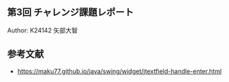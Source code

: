 第3回 チャレンジ課題レポート
----

Author: K24142 矢部大智

## 参考文献

- https://maku77.github.io/java/swing/widget/jtextfield-handle-enter.html